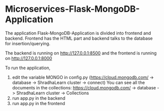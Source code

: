 # Microservices-Flask-MongoDB-Application
The application Flask-MongoDB-Application is divided into frontend and backend.
Frontend has the HTML part and backend talks to the database for insertion/querying.

The backend is running on http://127.0.0.1:8500 and the frontend is running on http://127.0.0.1:8000

To run the application,
1) edit the variable MONGO in config.py (https://cloud.mongodb.com/ -> database -> ShradhaLearn cluster -> connect) 
You can see all the documents in the collections: https://cloud.mongodb.com/ -> database -> ShradhaLearn cluster -> Collections
2) run app.py in the backend
3) run app.py in the frontend